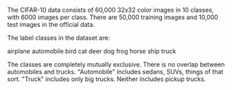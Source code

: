 The CIFAR-10 data consists of 60,000 32x32 color images in 10 classes, with 6000 images per class. There are 50,000 training images and 10,000 test images in the official data. 

The label classes in the dataset are:

airplane 
automobile 
bird 
cat 
deer 
dog 
frog 
horse 
ship 
truck

The classes are completely mutually exclusive.
There is no overlap between automobiles and trucks. 
"Automobile" includes sedans, SUVs, things of that sort.
"Truck" includes only big trucks. Neither includes pickup trucks.

